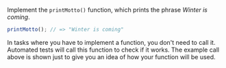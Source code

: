 
Implement the `printMotto()` function, which prints the phrase *Winter is coming*.

```javascript
printMotto(); // => "Winter is coming"
```

In tasks where you have to implement a function, you don't need to call it. Automated tests will call this function to check if it works. The example call above is shown just to give you an idea of how your function will be used.
